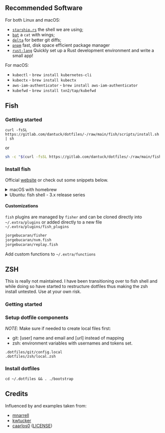 ## Recommended Software

For both Linux and macOS:

- [`starship.rs`](https://starship.rs) the shell we are using;
- [`bat`](https://github.com/sharkdp/bat) a `cat` with wings;
- [`delta`](https://github.com/dandavison/delta) for better git diffs;
- [`pnpm`](https://pnpm.io/) fast, disk space efficient package manager
- [`rust-lang`](https://www.rust-lang.org/learn/get-started) Quickly set up a Rust development environment and write a small app!

For macOS:

- `kubectl` - `brew install kubernetes-cli`
- `kubectx` - `brew install kubectx`
- `aws-iam-authenticator` - `brew install aws-iam-authenticator`
- `kubefwd` - `brew install txn2/tap/kubefwd`

## Fish

### Getting started

```fish
curl -fsSL https://gitlab.com/dantuck/dotfiles/-/raw/main/fish/scripts/install.sh | sh
```

or

```bash
sh -c "$(curl -fsSL https://gitlab.com/dantuck/dotfiles/-/raw/main/fish/scripts/install.sh)"
```

### Install fish

Official [website](https://fishshell.com) or check out some snippets below.

<details>
<summary>macOS with homebrew</summary>

```bash
brew update && brew install fish
```

</details>

<details>
<summary>Ubuntu: fish shell - 3.x release series </summary>

```bash
sudo apt-add-repository ppa:fish-shell/release-3
sudo apt-get update
sudo apt-get install fish

chsh -s /usr/bin/fish
```

</details>

#### Customizations

`fish` plugins are managed by `fisher` and can be cloned directly into `~/.extra/plugins` or added directly to a new file `~/.extra/plugins/fish_plugins`

```bash
jorgebucaran/fisher
jorgebucaran/nvm.fish
jorgebucaran/replay.fish
```

Add custom functions to `~/.extra/functions`

## ZSH

This is really not maintained. I have been transitioning over to fish shell and while doing so have started to restructure dotfiles thus making the zsh install untested. Use at your own risk.

### Getting started

<!-- ```bash
sh -c "$(curl -fsSL https://gitlab.com/dantuck/dotfiles/-/raw/main/utils/install.sh)"
``` -->

### Setup dotfile components

*NOTE*: Make sure if needed to create local files first:
 - git: [user] name and email and [url] instead of mapping
 - zsh: environment variables with usernames and tokens set.

```shell
.dotfiles/git/config.local
.dotfiles/zsh/local.zsh
```

### Install dotfiles

```
cd ~/.dotfiles && . ./bootstrap
```

## Credits

Influenced by and examples taken from:

- [mnarrell](https://github.com/mnarrell/dotfiles)
- [kwtucker](https://github.com/kwtucker/dotfiles)
- [caarlos0](https://github.com/caarlos0/dotfiles.fish) ([LICENSE](license/LICENSE-CARLOSBECKER.md))
